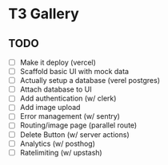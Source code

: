 # T3 Gallery

## TODO

- [ ] Make it deploy (vercel)
- [ ] Scaffold basic UI with mock data
- [ ] Actually setup a database (verel postgres)
- [ ] Attach database to UI
- [ ] Add authentication (w/ clerk)
- [ ] Add image upload
- [ ] Error management (w/ sentry)
- [ ] Routing/image page (parallel route)
- [ ] Delete Button (w/ server actions)
- [ ] Analytics (w/ posthog)
- [ ] Ratelimiting (w/ upstash)
